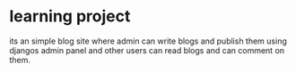 # learning project
its an simple blog site where admin can write blogs and publish them using djangos admin panel and other users can read blogs and can comment on them.